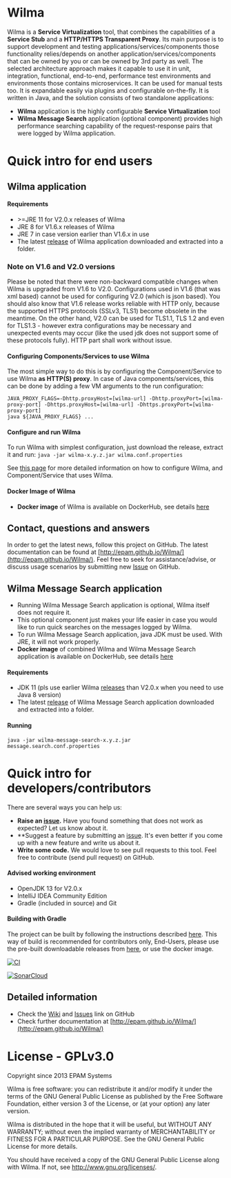 Wilma
===========
Wilma is a **Service Virtualization** tool, that combines the capabilities of a **Service Stub** and a **HTTP/HTTPS Transparent Proxy**.
Its main purpose is to support development and testing applications/services/components those functionality relies/depends on another application/services/components that can be owned by you or can be owned by 3rd party as well.
The selected architecture approach makes it capable to use it in unit, integration, functional, end-to-end, performance test environments and environments those contains microservices.
It can be used for manual tests too. It is expandable easily via plugins and configurable on-the-fly.
It is written in Java, and the solution consists of two standalone applications:

* **Wilma** application is the highly configurable **Service Virtualization** tool
* **Wilma Message Search** application (optional component) provides high performance searching capability of the request-response pairs that were logged by Wilma application.

# Quick intro for end users
## Wilma application
#### Requirements
* \>=JRE 11 for V2.0.x releases of Wilma
* JRE 8 for V1.6.x releases of Wilma
* JRE 7 in case version earlier than V1.6.x in use
* The latest [release](https://github.com/epam/Wilma/releases) of Wilma application downloaded and extracted into a folder.
### Note on V1.6 and V2.0 versions
Please be noted that there were non-backward compatible changes when Wilma is upgraded from V1.6 to V2.0. Configurations used in V1.6 (that was xml based) cannot be used for configuring V2.0 (which is json based). You should also know that V1.6 release works reliable with HTTP only, because the supported HTTPS protocols (SSLv3, TLS1) become obsolete in the meantime. On the other hand, V2.0 can be used for TLS1.1, TLS 1.2 and even for TLS1.3  - however extra configurations may be necessary and unexpected events may occur (like the used jdk does not support some of these protocols fully). HTTP part shall work without issue.

#### Configuring Components/Services to use Wilma
The most simple way to do this is by configuring the Component/Service to use Wilma **as HTTP(S) proxy**.
In case of Java components/services, this can be done by adding a few VM arguments to the run configuration:

```
JAVA_PROXY_FLAGS=-Dhttp.proxyHost=[wilma-url] -Dhttp.proxyPort=[wilma-proxy-port] -Dhttps.proxyHost=[wilma-url] -Dhttps.proxyPort=[wilma-proxy-port]
java ${JAVA_PROXY_FLAGS} ...
```

#### Configure and run Wilma

To run Wilma with simplest configuration, just download the release, extract it and run:
`java -jar wilma-x.y.z.jar wilma.conf.properties`

See [this page](http://epam.github.io/Wilma/endusers/index.html) for more detailed information on how to configure Wilma, and Component/Service that uses Wilma.

#### Docker Image of Wilma
* **Docker image** of Wilma is available on DockerHub, see details [here](https://github.com/epam/Wilma/wiki/Docker-image-of-Wilma)

## Contact, questions and answers
In order to get the latest news, follow this project on GitHub.
The latest documentation can be found at [http://epam.github.io/Wilma/](http://epam.github.io/Wilma/).
Feel free to seek for assistance/advise, or discuss usage scenarios by submitting new [Issue](https://github.com/epam/Wilma/issues) on GitHub.

## Wilma Message Search application
* Running Wilma Message Search application is optional, Wilma itself does not require it.
* This optional component just makes your life easier in case you would like to run quick searches on the messages logged by Wilma.
* To run Wilma Message Search application, java JDK must be used. With JRE, it will not work properly.
* **Docker image** of combined Wilma and Wilma Message Search application is available on DockerHub, see details [here](https://github.com/epam/Wilma/wiki/Docker-image-of-Wilma)

#### Requirements
* JDK 11 (pls use earlier Wilma [releases](https://github.com/epam/Wilma/releases) than V2.0.x when you need to use Java 8 version)
* The latest [release](https://github.com/epam/Wilma/releases) of Wilma Message Search application downloaded and extracted into a folder.

#### Running
`java -jar wilma-message-search-x.y.z.jar message.search.conf.properties`

# Quick intro for developers/contributors

There are several ways you can help us:
* **Raise an [issue](https://github.com/epam/Wilma/issues).** Have you found something that does not work as expected? Let us know about it.
* **Suggest a feature by submitting an [issue](https://github.com/epam/Wilma/issues). It's even better if you come up with a new feature and write us about it.
* **Write some code.** We would love to see pull requests to this tool. Feel free to contribute (send pull request) on GitHub.

#### Advised working environment
* OpenJDK 13 for V2.0.x
* IntelliJ IDEA Community Edition
* Gradle (included in source) and Git

#### Building with Gradle
The project can be built by following the instructions described [here](https://github.com/epam/Wilma/wiki/DEV,-Build-from-Scratch).
This way of build is recommended for contributors only, End-Users, please use the pre-built downloadable releases from [here](https://github.com/epam/Wilma/releases), or use the docker image.

[![CI](https://github.com/epam/Wilma/actions/workflows/main.yml/badge.svg)](https://github.com/epam/Wilma/actions/workflows/main.yml)

[![SonarCloud](https://sonarcloud.io/images/project_badges/sonarcloud-white.svg)](https://sonarcloud.io/dashboard?id=epam%2FWilma)

## Detailed information
* Check the [Wiki](https://github.com/epam/Wilma/wiki) and [Issues](https://github.com/epam/Wilma/issues) link on GitHub
* Check further documentation at [http://epam.github.io/Wilma/](http://epam.github.io/Wilma/)

# License - GPLv3.0
Copyright since 2013 EPAM Systems

Wilma is free software: you can redistribute it and/or modify
it under the terms of the GNU General Public License as published by
the Free Software Foundation, either version 3 of the License, or
(at your option) any later version.

Wilma is distributed in the hope that it will be useful,
but WITHOUT ANY WARRANTY; without even the implied warranty of
MERCHANTABILITY or FITNESS FOR A PARTICULAR PURPOSE.  See the
GNU General Public License for more details.

You should have received a copy of the GNU General Public License
along with Wilma.  If not, see <http://www.gnu.org/licenses/>.
